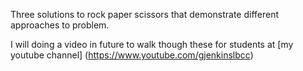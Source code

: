 Three solutions to rock paper scissors that demonstrate different approaches to problem.

I will doing a video in future to walk though these for students at [my youtube channel]
(https://www.youtube.com/gjenkinslbcc)
